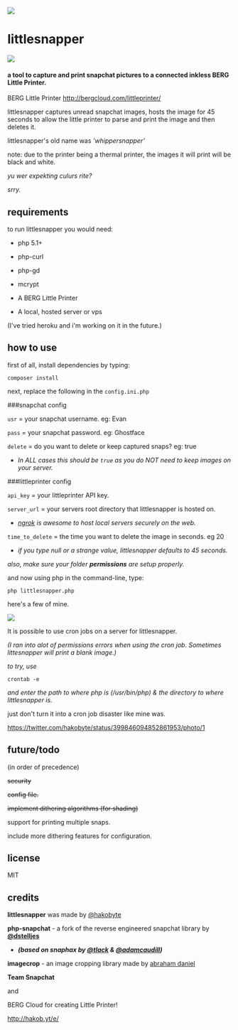 ![](http://i40.tinypic.com/2d8nkmp.png)

# littlesnapper

![](http://hakobaito.co.uk/content/01389892049828525366.png)


#### a tool to capture and print snapchat pictures to a connected inkless BERG Little Printer.

BERG Little Printer
<http://bergcloud.com/littleprinter/>

littlesnapper captures unread snapchat images, hosts the image for 45 seconds to allow the little printer to parse and print the image and then deletes it.  

littlesnapper's old name was *'whippersnapper'* 

note: due to the printer being a thermal printer, the images it will print will be black and white.

_yu wer expekting culurs rite?_

_srry._

## requirements

to run littlesnapper you would need:

-   php 5.1+

-   php-curl

-	php-gd

-   mcrypt

-   A BERG Little Printer

-   A local, hosted server or vps

(I've tried heroku and i'm working on it in the future.)

## how to use

first of all, install dependencies by typing: 

```composer install```

next, replace the following in the ```config.ini.php```

###snapchat config

```usr``` = your snapchat username. eg: Evan 

```pass``` = your snapchat password. eg: Ghostface

```delete``` = do you want to delete or keep captured snaps? eg: true
	
+ _In ALL cases this should be ```true``` as you do NOT need to keep images on your server._ 


###littleprinter config

```api_key``` = your littleprinter API key.

```server_url``` = your servers root directory that littlesnapper is hosted on.

+ _[ngrok](https://ngrok.com/) is awesome to host local servers securely on the web._ 

```time_to_delete``` = the time you want to delete the image in seconds. eg 20

+	_if you type null or a strange value, littlesnapper defaults to 45 seconds._

_also, make sure your folder **permissions** are setup properly._

and now using php in the command-line, type:

    php littlesnapper.php
    
here's a few of mine.

![](http://www.hakobaito.co.uk/content/687474703a2f2f7331362e706f7374696d672e6f72672f7475726474653464312f494d475f303036332e6a7067.jpg)

It is possible to use cron jobs on a server for littlesnapper.

_(I ran into alot of permissions errors when using the cron job. Sometimes littesnapper will print a blank image.)_

_to try, use_

    crontab -e
    
_and enter the path to where php is (/usr/bin/php) & the directory to where littlesnapper is._

just don't turn it into a cron job disaster like mine was.

<https://twitter.com/hakobyte/status/399846094852861953/photo/1>

## future/todo

(in order of precedence)

<del>security<del>

<del>config file.<del>

<del>implement dithering algorithms (for shading)<del>

support for printing multiple snaps.

include more dithering features for configuration.

## license

MIT

## credits

**littlesnapper** was made by [@hakobyte][@hakobyte]

**php-snapchat** - a fork of the reverse engineered snapchat library by **[@dstelljes][@dstelljes]** 

+ _**(based on snaphax by [@tlack][@tlack] & [@adamcaudill][@adamcaudill])**_



**imagecrop** - an image cropping library made by [abraham daniel][@abrahamdaniel]


**Team Snapchat**

and

BERG Cloud for creating Little Printer!

http://hakob.yt/e/

  [@hakobyte]: https://twitter.com/hakobyte
  [@dstelljes]: https://github.com/dstelljes
  [@tlack]: https://twitter.com/tlack
  [@adamcaudill]: https://twitter.com/adamcaudill
  [@abrahamdaniel]:https://github.com/abrahamdaniel/imageCrop
